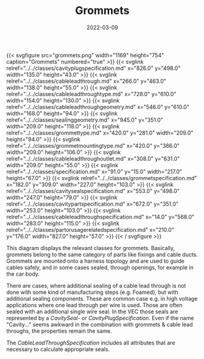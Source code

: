 ﻿---
title: Grommets
toc: false
type: specs
layout: diagram
date: "2022-03-09"
draft: false
specification: VEC
version: 2.0.0
documentType: "Recommendation"
elementType: Diagram
classes:
  - CavityPlugSpecification
  - CableLeadThrough
  - CableLeadThroughType
  - CableLeadThroughGeometry
  - SealingGeometry
  - GrommetType
  - GrommetMountingType
  - CableLeadThroughOutlet
  - Specification
  - GrommetSpecification
  - CavitySealSpecification
  - CavityPartSpecification
  - CableLeadThroughSpecification
  - PartOrUsageRelatedSpecification
menu:
  VEC-2.0.0:    
    parent: component-characteristics
    identifier: component-characteristics/grommets
    weight: 1005014 

# Prev/next pager order (if `docs_section_pager` enabled in `params.toml`)
weight: 1005014
---
{{< svgfigure src="grommets.png" width="1169" height="754" caption="Grommets" numbered="true" >}}
  {{< svglink relref="../../classes/cavityplugspecification.md" x="826.0" y="498.0" width="135.0" height="43.0" >}}
  {{< svglink relref="../../classes/cableleadthrough.md" x="266.0" y="463.0" width="138.0" height="55.0" >}}
  {{< svglink relref="../../classes/cableleadthroughtype.md" x="728.0" y="610.0" width="154.0" height="130.0" >}}
  {{< svglink relref="../../classes/cableleadthroughgeometry.md" x="546.0" y="610.0" width="168.0" height="94.0" >}}
  {{< svglink relref="../../classes/sealinggeometry.md" x="945.0" y="351.0" width="209.0" height="118.0" >}}
  {{< svglink relref="../../classes/grommettype.md" x="420.0" y="281.0" width="209.0" height="94.0" >}}
  {{< svglink relref="../../classes/grommetmountingtype.md" x="420.0" y="386.0" width="209.0" height="106.0" >}}
  {{< svglink relref="../../classes/cableleadthroughoutlet.md" x="308.0" y="631.0" width="209.0" height="55.0" >}}
  {{< svglink relref="../../classes/specification.md" x="91.0" y="15.0" width="217.0" height="67.0" >}}
  {{< svglink relref="../../classes/grommetspecification.md" x="182.0" y="309.0" width="227.0" height="103.0" >}}
  {{< svglink relref="../../classes/cavitysealspecification.md" x="553.0" y="498.0" width="247.0" height="79.0" >}}
  {{< svglink relref="../../classes/cavitypartspecification.md" x="672.0" y="351.0" width="253.0" height="103.0" >}}
  {{< svglink relref="../../classes/cableleadthroughspecification.md" x="14.0" y="568.0" width="283.0" height="115.0" >}}
  {{< svglink relref="../../classes/partorusagerelatedspecification.md" x="210.0" y="176.0" width="827.0" height="57.0" >}}
{{< / svgfigure >}}
<p> This diagram displays the relevant classes for grommets. Basically, grommets belong to the same category of parts like fixings and cable ducts. Grommets are mounted onto a harness topology and are used to guide cables safely, and in some cases sealed, through openings, for example in the car body.      </p>      <p> There are cases, where additional sealing of a cable lead through is not done with some kind of manufacturing steps (e.g. Foamed), but with additional sealing components. These are common case e.g. in high voltage applications where one lead through per wire is used. Those are often sealed with an additional single wire seal. In the VEC those seals are represented by a <i>CavitySeal</i>- or <i>CavityPlugSpecification</i>. Even if the name &quot;Cavity...&quot; seems awkward in the combination with grommets &amp;&#160;cable lead throughs, the properties remain the same.      </p>      <p> The <i>CableLeadThroughSpecification</i> includes all attributes that are necessary to calculate appropriate seals.      </p>